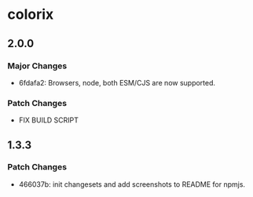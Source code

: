 # colorix

## 2.0.0

### Major Changes

- 6fdafa2: Browsers, node, both ESM/CJS are now supported.

### Patch Changes

- FIX BUILD SCRIPT

## 1.3.3

### Patch Changes

- 466037b: init changesets and add screenshots to README for npmjs.
